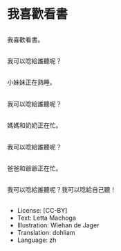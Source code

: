 # 我喜歡看書

##
我喜歡看書。

##
我可以唸給誰聽呢？

##
小妹妹正在熟睡。

##
我可以唸給誰聽呢？

##
媽媽和奶奶正在忙。

##
我可以唸給誰聽呢？

##
爸爸和爺爺正在忙。

##
我可以唸給誰聽呢？我可以唸給自己聽！

##
* License: [CC-BY]
* Text: Letta Machoga
* Illustration: Wiehan de Jager
* Translation: dohliam
* Language: zh
